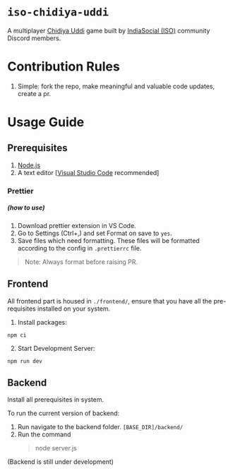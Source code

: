 # `iso-chidiya-uddi`

A multiplayer [Chidiya Uddi](https://dsource.in/resource/indian-games/indoor-games/chidiya-udd) game built by [IndiaSocial (ISO)](https://reddit.com/r/IndiaSocial) community Discord members.

# Contribution Rules

1. Simple: fork the repo, make meaningful and valuable code updates, create a pr.

# Usage Guide

## Prerequisites

1. [Node.js](https://nodejs.org/en)
2. A text editor [[Visual Studio Code](https://code.visualstudio.com/download) recommended]

### Prettier

##### (how to use)

1. Download prettier extension in VS Code.
1. Go to Settings (Ctrl+,) and set Format on save to `yes`.
1. Save files which need formatting. These files will be formatted according to the config in `.prettierrc` file.

> Note: Always format before raising PR.

## Frontend

All frontend part is housed in `./frontend/`, ensure that you have all the pre-requisites installed on your system.

1. Install packages:

```
npm ci
```

2. Start Development Server:

```
npm run dev
```

## Backend

Install all prerequisites in system.

To run the current version of backend:

1. Run navigate to the backend folder. `[BASE_DIR]/backend/`
1. Run the command
    > node server.js

(Backend is still under development)
